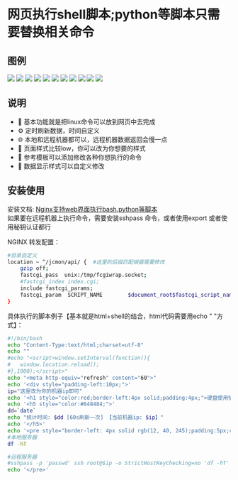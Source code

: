 
# 网页执行shell脚本;python等脚本只需要替换相关命令

## 图例
![](https://img.jinchuang.org/github/fcgiwrap-shelllog1.png)
![](https://img.jinchuang.org/github/fcgiwrap-shelllog2.png)
![](https://img.jinchuang.org/github/fcgiwraphome.png)
![](https://img.jinchuang.org/github/fcgiwrapllist1.png)
![](https://img.jinchuang.org/github/fcgiwrapdisk.png)
![](https://img.jinchuang.org/github/fcgiwrapps.png)
![](https://img.jinchuang.org/github/fcgiwrap-server.png)
![](https://img.jinchuang.org/github/fcgiwrapssh.png)
![](https://img.jinchuang.org/github/fcgiwrapuptime.png)
![](https://img.jinchuang.org/github/fcgiwrap-alldisk.png)
![](https://img.jinchuang.org/github/fcgiwrap-shellmenu.png)


## 说明

- :gem: 基本功能就是把linux命令可以放到网页中去完成
- :gear: 定时刷新数据，时间自定义
- :globe_with_meridians: 本地和远程机器都可以，远程机器数据返回会慢一点
- :triangular_ruler: 页面样式比较low，你可以改为你想要的样式
- :rocket: 参考模板可以添加修改各种你想执行的命令
- :1234: 数据显示样式可以自定义修改

## 安装使用
安装文档: [Nginx支持web界面执行bash.python等脚本](https://me.jinchuang.org/archives/114.html)  
如果要在远程机器上执行命令，需要安装sshpass 命令，或者使用export 或者使用秘钥认证都行

NGINX 转发配置：
```bash
#目录自定义
location ~ ^/jcmon/api/ {  #这里的后缀匹配根据需要修改
	gzip off;
	fastcgi_pass  unix:/tmp/fcgiwrap.socket;
	#fastcgi_index index.cgi;
	include fastcgi_params;
	fastcgi_param  SCRIPT_NAME        $document_root$fastcgi_script_name;
}

```
具体执行的脚本例子【基本就是html+shell的结合，html代码需要用echo " "方式】：
```bash
#!/bin/bash
echo "Content-Type:text/html;charset=utf-8"
echo "" 
#echo "<script>window.setInterval(function(){
#	window.location.reload();
#},1000);</script>"
echo "<meta http-equiv="refresh" content="60">"
echo '<div style="padding-left:10px;">'
ip="这里改为你的机器ip即可"
echo '<h1 style="color:red;border-left:4px solid;padding:4px;">硬盘使用情况</h1>'
echo '<h5 style="color:#848484;">'
dd=`date`
echo "统计时间: $dd [60s刷新一次] 【当前机器ip: $ip】"
echo '</h5>'
echo '<pre style="border-left: 4px solid rgb(12, 40, 245);padding:5px;color:#fff;">'
#本地服务器
df -hT

#远程服务器
#sshpass -p 'passwd' ssh root@$ip -o StrictHostKeyChecking=no 'df -hT'
echo '</pre>'
```


